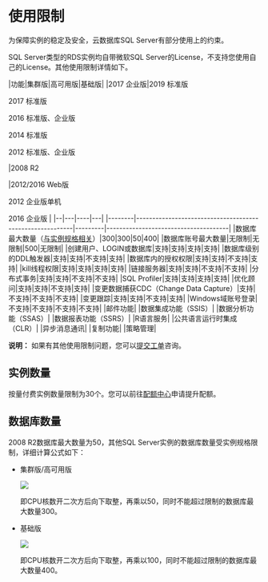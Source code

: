 # 使用限制

为保障实例的稳定及安全，云数据库SQL Server有部分使用上的约束。

SQL Server类型的RDS实例均自带微软SQL Server的License，不支持您使用自己的License。其他使用限制详情如下。

|功能|集群版|高可用版|基础版|
|2017 企业版|2019 标准版

2017 标准版

2016 标准版、企业版

2014 标准版

2012 标准版、企业版

|2008 R2

|2012/2016 Web版

2012 企业版单机

2016 企业版 |
|--|---|----|---|
|--------|----------------------------------------------------------|---------|--------------------------------------|
|数据库最大数量（[与实例规格相关](#section_0va_2q3_edm)）|300|300|50|400|
|数据库账号最大数量|无限制|无限制|500|无限制|
|创建用户、LOGIN或数据库|支持|支持|支持|支持|
|数据库级别的DDL触发器|支持|支持|不支持|支持|
|数据库内的授权权限|支持|支持|不支持|支持|
|kill线程权限|支持|支持|支持|支持|
|链接服务器|支持|支持|不支持|不支持|
|分布式事务|支持|支持|不支持|不支持|
|SQL Profiler|支持|支持|支持|支持|
|优化顾问|支持|支持|不支持|支持|
|变更数据捕获CDC（Change Data Capture）|支持|不支持|不支持|不支持|
|变更跟踪|支持|支持|不支持|支持|
|Windows域账号登录|不支持|不支持|不支持|不支持|
|邮件功能|
|数据集成功能（SSIS）|
|数据分析功能（SSAS）|
|数据报表功能（SSRS）|
|R语言服务|
|公共语言运行时集成（CLR）|
|异步消息通讯|
|复制功能|
|策略管理|

**说明：** 如果有其他使用限制问题，您可以[提交工单](https://selfservice.console.aliyun.com/ticket/createIndex)咨询。

## 实例数量

按量付费实例数量限制为30个。您可以前往[配额中心](https://quotas.console.aliyun.com)申请提升配额。

## 数据库数量

2008 R2数据库最大数量为50，其他SQL Server实例的数据库数量受实例规格限制，详细计算公式如下：

-   集群版/高可用版

    ![](https://static-aliyun-doc.oss-cn-hangzhou.aliyuncs.com/assets/img/zh-CN/4792729951/p70676.png)

    即CPU核数开二次方后向下取整，再乘以50，同时不能超过限制的数据库最大数量300。

-   基础版

    ![](https://static-aliyun-doc.oss-cn-hangzhou.aliyuncs.com/assets/img/zh-CN/4792729951/p70678.png)

    即CPU核数开二次方后向下取整，再乘以100，同时不能超过限制的数据库最大数量400。


